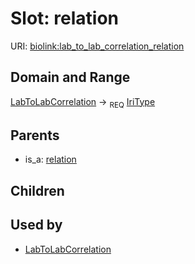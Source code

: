 
# Slot: relation




URI: [biolink:lab_to_lab_correlation_relation](https://w3id.org/biolink/vocab/lab_to_lab_correlation_relation)

## Domain and Range

[LabToLabCorrelation](LabToLabCorrelation.md) ->  <sub>REQ</sub> [IriType](IriType.md)

## Parents

 *  is_a: [relation](relation.md)

## Children


## Used by

 * [LabToLabCorrelation](LabToLabCorrelation.md)
